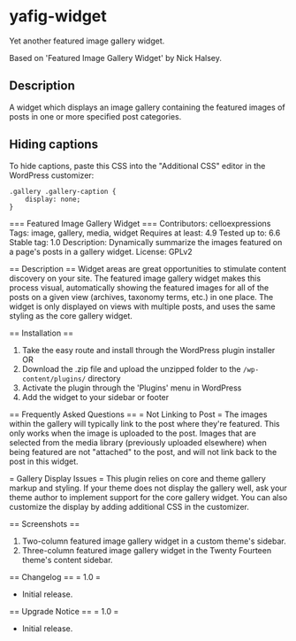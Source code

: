 # yafig-widget

Yet another featured image gallery widget.

Based on 'Featured Image Gallery Widget' by Nick Halsey.

## Description

A widget which displays an image gallery containing the featured
images of posts in one or more specified post categories.

## Hiding captions

To hide captions, paste this CSS into the "Additional CSS" editor in
the WordPress customizer:
```
.gallery .gallery-caption {
	display: none;
}
```


=== Featured Image Gallery Widget ===
Contributors: celloexpressions
Tags: image, gallery, media, widget
Requires at least: 4.9
Tested up to: 6.6
Stable tag: 1.0
Description: Dynamically summarize the images featured on a page's posts in a gallery widget.
License: GPLv2

== Description ==
Widget areas are great opportunities to stimulate content discovery on your site. The featured image gallery widget makes this process visual, automatically showing the featured images for all of the posts on a given view (archives, taxonomy terms, etc.) in one place. The widget is only displayed on views with multiple posts, and uses the same styling as the core gallery widget.

== Installation ==
1. Take the easy route and install through the WordPress plugin installer OR
1. Download the .zip file and upload the unzipped folder to the `/wp-content/plugins/` directory
1. Activate the plugin through the 'Plugins' menu in WordPress
1. Add the widget to your sidebar or footer

== Frequently Asked Questions ==
= Not Linking to Post =
The images within the gallery will typically link to the post where they're featured. This only works when the image is uploaded to the post. Images that are selected from the media library (previously uploaded elsewhere) when being featured are not "attached" to the post, and will not link back to the post in this widget.

= Gallery Display Issues =
This plugin relies on core and theme gallery markup and styling. If your theme does not display the gallery well, ask your theme author to implement support for the core gallery widget. You can also customize the display by adding additional CSS in the customizer.



== Screenshots ==
1. Two-column featured image gallery widget in a custom theme's sidebar.
2. Three-column featured image gallery widget in the Twenty Fourteen theme's content sidebar.

== Changelog ==
= 1.0 =
* Initial release.

== Upgrade Notice ==
= 1.0 =
* Initial release.